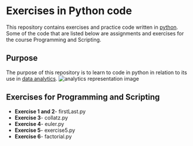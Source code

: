 # Exercises in Python code

This repository contains exercises and practice code written in [python](https://www.python.org/).
Some of the code that are listed below are assignments and exercises for the course Programming and Scripting. 

## Purpose
The purpose of this repository is to learn to code in python in relation to its use in [data analytics](https://en.wikipedia.org/wiki/Data_analysis). ![analytics representation image](https://qph.ec.quoracdn.net/main-qimg-19e397f43a1a0dae02b26138806a6c2d.webp)

## Exercises for Programming and Scripting
* **Exercise 1 and 2**- firstLast.py
* **Exercise 3**- collatz.py
* **Exercise 4**- euler.py
* **Exercise 5**- exercise5.py
* **Exercise 6**- factorial.py
